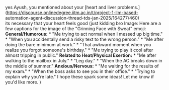 yes Ayush, you mentioned about your [heart and liver
problems.](https://discourse.onlinedegree.iitm.ac.in/t/project-1-llm-based-
automation-agent-discussion-thread-tds-jan-2025/164277/460)  
its necessary that your heart feels good
(just kidding bro
Image: Here are a few captions for the image of the "Grinning Face with Sweat"
emoji: **General/Humorous:** * "Me trying to act normal when I messed up big
time." * "When you accidentally send a risky text to the wrong person." * "Me
after doing the bare minimum at work." * "That awkward moment when you realize
you forgot someone's birthday." * "Me trying to play it cool after almost
tripping in public." **Related to Heat/Physical Exertion:** * "Me after
walking to the mailbox in July." * "Leg day." * "When the AC breaks down in
the middle of summer." **Anxious/Nervous:** * "Me waiting for the results of
my exam." * "When the boss asks to see you in their office." * "Trying to
explain why you're late." I hope these spark some ideas! Let me know if you'd
like more.
)